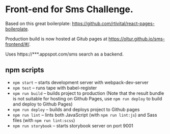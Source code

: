 # Front-end for Sms Challenge.

Based on this great boilerplate: https://github.com/rtivital/react-pages-boilerplate.

Production build is now hosted at Gitub pages at https://oltur.github.io/sms-frontend/#/.

Uses https://***.appspot.com/sms search as a backend.

## npm scripts
* `npm start` – starts development server with webpack-dev-server
* `npm test` – runs tape with babel-register
* `npm run build` – builds project to production (Note that the result bundle is not suitable for hosting on Github Pages, use `npm run deploy` to build and deploy to Github Pages)
* `npm run deploy` – builds and deploys project to Github pages
* `npm run lint` – lints both JavaScript (with `npm run lint:js`) and Sass files (with `npm run lint:scss`)
* `npm run storybook` – starts storybook server on port 9001
